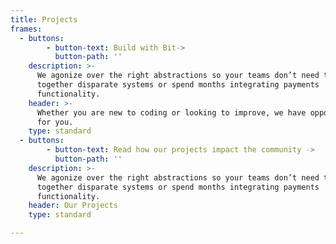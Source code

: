 ```yaml
---
title: Projects
frames:
  - buttons:
        - button-text: Build with Bit->
          button-path: ''
    description: >-
      We agonize over the right abstractions so your teams don’t need to stitch
      together disparate systems or spend months integrating payments
      functionality.
    header: >-
      Whether you are new to coding or looking to improve, we have opportunities
      for you.
    type: standard
  - buttons:
        - button-text: Read how our projects impact the community ->
          button-path: ''
    description: >-
      We agonize over the right abstractions so your teams don’t need to stitch
      together disparate systems or spend months integrating payments
      functionality.
    header: Our Projects
    type: standard

---
```


